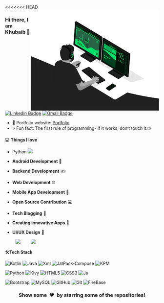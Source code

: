 <<<<<<< HEAD
<img align="right" src="https://github.com/khubaibbaloch/khubaibbaloch/blob/main/developer.gif" alt="Coder GIF" width="420" height="330">



### Hi there, I am Khubaib 👋
[![Linkedin Badge](https://img.shields.io/badge/-Khubaib-blue?style=flat-square&logo=Linkedin&logoColor=white&link=https://www.linkedin.com/in/rajaprerak/)](https://www.linkedin.com/in/khubaib-aziz-khan-42b39421a/)
[![Gmail Badge](https://img.shields.io/badge/-balochkhubaib008@gmail.com-c14438?style=flat-square&logo=Gmail&logoColor=white&link=mailto:rajaprerak@gmail.com)](mailto:balochkhubaib008@gmail.com) 

- 🎯 Portfolio website: [Portfolio](https://khubaibbaloch.github.io/Khubaib-Portfolio/)
- ⚡ Fun fact: The first rule of programming- if it works, don’t touch it.🤓

💻 **Things I love**
- Python <img src="https://media.giphy.com/media/WUlplcMpOCEmTGBtBW/giphy.gif" width="30"> 
- **Android Development** 📱
- **Backend Development** ✍️
- **Web Development** 🌐
- **Mobile App Development** 📲
- **Open Source Contribution** 💻
- **Tech Blogging** 📝
- **Creating Innovative Apps** 🚀
- **UI/UX Design** 🎨

    
    <a href="https://github.com/anuraghazra/github-readme-stats" title="Go to Source">
    <img align="right" width=420 height="auto" src="https://github-readme-stats.vercel.app/api?username=khubaibbaloch&show_icons=true&theme=dark&border_color=61dafb&hide_border=true&include_all_commits=true"/>
  </a>
  
<p align="center">
  <img src="https://github-readme-stats.vercel.app/api/top-langs/?username=khubaibbaloch&layout=compact&theme=tokyonight&langs_count=6" width="47%" />
</p>
    
🛠**Tech Stack**

![Kotlin](https://img.shields.io/badge/-Kotlin-000000?style=flat&logo=Kotlin)
![Java](https://img.shields.io/badge/-Java-000000?style=flat&logo=Java)
![Xml](https://img.shields.io/badge/-Xml-000000?style=flat&logo=Xml)
![JatPack-Compose](https://img.shields.io/badge/JatPack-Compose-000000?style=flat-square&logo=amazon-JatPack-Compose)
![KPM](https://img.shields.io/badge/-KMP-000000?style=flat&logo=linux&logoColor=FCC624)

![Python](https://img.shields.io/badge/-Python-000000?style=flat&logo=python)
![Kivy](https://img.shields.io/badge/-Kivy-000000?style=flat&logo=Kivy)
![HTML5](https://img.shields.io/badge/-HTML5-000000?style=flat&logo=HTML5)
![CSS3](https://img.shields.io/badge/-CSS3-000000?style=flat&logo=CSS3)
![Js](https://img.shields.io/badge/-JavaScript-000000?style=flat&logo=Javascript)

![Bootstrap](https://img.shields.io/badge/-Bootstrap-000000?style=flat&logo=bootstrap)
![MySQL](https://img.shields.io/badge/-MySQL-000000?style=flat&logo=MySQL)
![GitHub](https://img.shields.io/badge/-GitHub-000000?style=flat&logo=github&logoColor=FFFFFF)
![Git](https://img.shields.io/badge/-Git-000000?style=flat&logo=git&logoColor=F05032)
![FireBase](https://img.shields.io/badge/-FireBase-000000?style=flat&logo=FireBase)

<div align="center">
    <h3 align="center">Show some &nbsp;❤️&nbsp; by starring some of the repositories!</h3>
</div>

